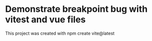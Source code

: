 # Demonstrate breakpoint bug with vitest and vue files

This project was created with npm create vite@latest
